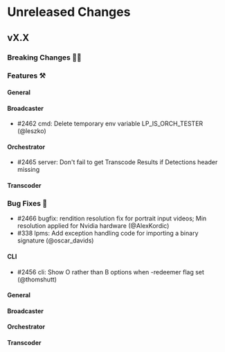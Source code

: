 # Unreleased Changes

## vX.X

### Breaking Changes 🚨🚨

### Features ⚒

#### General

#### Broadcaster
- \#2462 cmd: Delete temporary env variable LP_IS_ORCH_TESTER (@leszko)

#### Orchestrator
- \#2465 server: Don't fail to get Transcode Results if Detections header missing

#### Transcoder

### Bug Fixes 🐞

- \#2466 bugfix: rendition resolution fix for portrait input videos; Min resolution applied for Nvidia hardware (@AlexKordic)
- \#338 lpms: Add exception handling code for importing a binary signature (@oscar_davids)

#### CLI
- \#2456 cli: Show O rather than B options when -redeemer flag set (@thomshutt)

#### General

#### Broadcaster

#### Orchestrator

#### Transcoder
